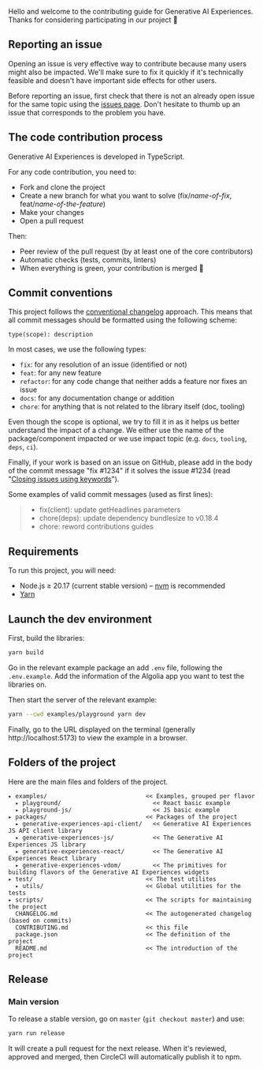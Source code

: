 Hello and welcome to the contributing guide for Generative AI Experiences. Thanks for considering participating in our project 🙇

## Reporting an issue

Opening an issue is very effective way to contribute because many users might also be impacted. We'll make sure to fix it quickly if it's technically feasible and doesn't have important side effects for other users.

Before reporting an issue, first check that there is not an already open issue for the same topic using the [issues page](https://github.com/algolia/generative-experiences/issues). Don't hesitate to thumb up an issue that corresponds to the problem you have.

## The code contribution process

Generative AI Experiences is developed in TypeScript.

For any code contribution, you need to:

- Fork and clone the project
- Create a new branch for what you want to solve (fix/_name-of-fix_, feat/_name-of-the-feature_)
- Make your changes
- Open a pull request

Then:

- Peer review of the pull request (by at least one of the core contributors)
- Automatic checks (tests, commits, linters)
- When everything is green, your contribution is merged 🚀

## Commit conventions

This project follows the [conventional changelog](https://conventionalcommits.org/) approach. This means that all commit messages should be formatted using the following scheme:

```
type(scope): description
```

In most cases, we use the following types:

- `fix`: for any resolution of an issue (identified or not)
- `feat`: for any new feature
- `refactor`: for any code change that neither adds a feature nor fixes an issue
- `docs`: for any documentation change or addition
- `chore`: for anything that is not related to the library itself (doc, tooling)

Even though the scope is optional, we try to fill it in as it helps us better understand the impact of a change. We either use the name of the package/component impacted or we use impact topic (e.g. `docs`, `tooling`, `deps`, `ci`).

Finally, if your work is based on an issue on GitHub, please add in the body of the commit message "fix #1234" if it solves the issue #1234 (read "[Closing issues using keywords](https://help.github.com/en/articles/closing-issues-using-keywords)").

Some examples of valid commit messages (used as first lines):

> - fix(client): update getHeadlines parameters
> - chore(deps): update dependency bundlesize to v0.18.4
> - chore: reword contributions guides

## Requirements

To run this project, you will need:

- Node.js ≥ 20.17 (current stable version) – [nvm](https://github.com/creationix/nvm#install-script) is recommended
- [Yarn](https://yarnpkg.com)

## Launch the dev environment

First, build the libraries:

```sh
yarn build
```

Go in the relevant example package an add `.env` file, following the `.env.example`. 
Add the information of the Algolia app you want to test the libraries on.

Then start the server of the relevant example:

```sh
yarn --cwd examples/playground yarn dev
```

Finally, go to the URL displayed on the terminal (generally http://localhost:5173) to view the example in a browser.

## Folders of the project

Here are the main files and folders of the project.

```
▸ examples/                            << Examples, grouped per flavor
  ▸ playground/                          << React basic example
  ▸ playground-js/                       << JS basic example
▸ packages/                            << Packages of the project
  ▸ generative-experiences-api-client/   << Generative AI Experiences JS API client library
  ▸ generative-experiences-js/           << The Generative AI Experiences JS library
  ▸ generative-experiences-react/        << The Generative AI Experiences React library
  ▸ generative-experiences-vdom/         << The primitives for building flavors of the Generative AI Experiences widgets
▸ test/                                << The test utilites
  ▸ utils/                             << Global utilities for the tests
▸ scripts/                             << The scripts for maintaining the project
  CHANGELOG.md                         << The autogenerated changelog (based on commits)
  CONTRIBUTING.md                      << this file
  package.json                         << The definition of the project
  README.md                            << The introduction of the project
```

## Release

### Main version

To release a stable version, go on `master` (`git checkout master`) and use:

```sh
yarn run release
```

It will create a pull request for the next release. When it's reviewed, approved and merged, then CircleCI will automatically publish it to npm.